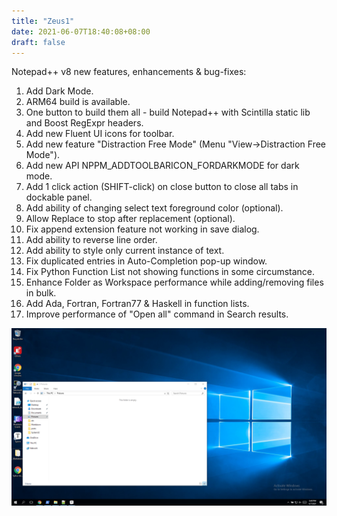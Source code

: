 ```yaml
---
title: "Zeus1"
date: 2021-06-07T18:40:08+08:00
draft: false
---
```


Notepad++ v8 new features, enhancements & bug-fixes:

1.  Add Dark Mode.
2.  ARM64 build is available.
3.  One button to build them all - build Notepad++ with Scintilla static lib and Boost RegExpr headers.
4.  Add new Fluent UI icons for toolbar.
5.  Add new feature "Distraction Free Mode" (Menu "View->Distraction Free Mode").
6.  Add new API NPPM_ADDTOOLBARICON_FORDARKMODE for dark mode.
7.  Add 1 click action (SHIFT-click) on close button to close all tabs in dockable panel.
8.  Add ability of changing select text foreground color (optional).
9.  Allow Replace to stop after replacement (optional).
10. Fix append extension feature not working in save dialog.
11. Add ability to reverse line order.
12. Add ability to style only current instance of text.
13. Fix duplicated entries in Auto-Completion pop-up window.
14. Fix Python Function List not showing functions in some circumstance.
15. Enhance Folder as Workspace performance while adding/removing files in bulk.
16. Add Ada, Fortran, Fortran77 & Haskell in function lists.
17. Improve performance of "Open all" command in Search results.



![Untitled](./untitled.png)


